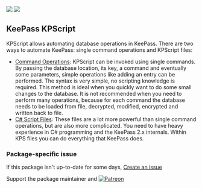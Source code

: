 [![](https://img.shields.io/chocolatey/v/keepass-plugin-kpfloatingpanel?color=green&label=keepass-plugin-kpfloatingpanel)](https://chocolatey.org/packages/keepass-plugin-kpfloatingpanel) [![](https://img.shields.io/chocolatey/dt/keepass-plugin-kpfloatingpanel)](https://chocolatey.org/packages/keepass-plugin-kpfloatingpanel)

## KeePass KPScript
KPScript allows automating database operations in KeePass. There are two ways to automate KeePass: single command operations and KPScript files:

* [Command Operations](http://keepass.info/help/v2_dev/scr_index.html): KPScript can be invoked using
single commands. By passing the database location, its key, a command and eventually some parameters,
simple operations like adding an entry can be performed. The syntax is very simple, no scripting
knowledge is required. This method is ideal when you quickly want to do some small changes to the
database. It is not recommended when you need to perform many operations, because for each command the
database needs to be loaded from file, decrypted, modified, encrypted and written back to file.
* [C# Script Files](http://keepass.info/help/v2_dev/scr_kps_index.html): These files are a lot more
powerful than single command operations, but are also more complicated. You need to have heavy
experience in C# programming and the KeePass 2.x internals. Within KPS files you can do everything that
KeePass does.

### Package-specific issue
If this package isn't up-to-date for some days, [Create an issue](https://github.com/tunisiano187/Chocolatey-packages/issues/new/choose)

Support the package maintainer and [![Patreon](https://cdn.jsdelivr.net/gh/tunisiano187/Chocolatey-packages@d15c4e19c709e7148588d4523ffc6dd3cd3c7e5e/icons/patreon.png)](https://www.patreon.com/tunisiano)
